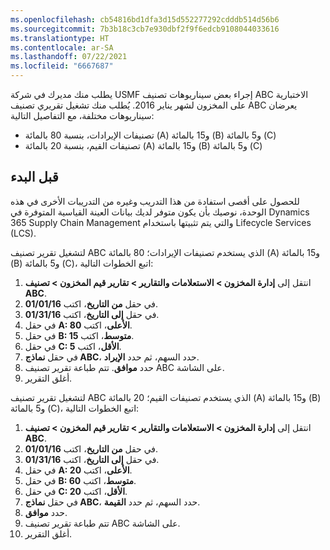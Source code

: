 ```yaml
---
ms.openlocfilehash: cb54816bd1dfa3d15d552277292cdddb514d56b6
ms.sourcegitcommit: 7b3b18c3cb7e930dbf2f9f6edcb9108044033616
ms.translationtype: HT
ms.contentlocale: ar-SA
ms.lasthandoff: 07/22/2021
ms.locfileid: "6667687"
---
```

يطلب منك مديرك في شركة USMF إجراء بعض سيناريوهات تصنيف ABC الاختبارية على المخزون لشهر يناير 2016. يُطلب منك تشغيل تقريري تصنيف ABC يعرضان سيناريوهات مختلفة، مع التفاصيل التالية:

- تصنيفات الإيرادات، بنسبة 80 بالمائة (A) و15 بالمائة (B) و5 بالمائة (C)
- تصنيفات القيم، بنسبة 20 بالمائة (A) و15 بالمائة (B) و5 بالمائة (C)

## <a name="before-you-begin"></a>قبل البدء 

للحصول على أقصى استفادة من هذا التدريب وغيره من التدريبات الأخرى في هذه الوحدة، نوصيك بأن يكون متوفر لديك بيانات العينة القياسية المتوفرة في Dynamics 365 Supply Chain Management والتي يتم تثبيتها باستخدام Lifecycle Services ‏(LCS). 

لتشغيل تقرير تصنيف ABC الذي يستخدم تصنيفات الإيرادات؛ 80 بالمائة (A) و15 بالمائة (B) و5 بالمائة (C)، اتبع الخطوات التالية: 

1.  انتقل إلى **إدارة المخزون > الاستعلامات والتقارير > تقارير قيم المخزون > تصنيف ABC**.
2.  في حقل **من التاريخ**، اكتب **01/01/16**.
3.  في حقل **إلى التاريخ**، اكتب **01/31/16**.
4.  في حقل **A: الأعلى**، اكتب **80**.
5.  في حقل **B: متوسط**، اكتب **15**.
6.  في حقل **C: الأقل**، اكتب **5**.
7.  في حقل **نماذج ABC**، حدد السهم، ثم حدد **الإيراد**.
8.  حدد **موافق**. تتم طباعة تقرير تصنيف ABC على الشاشة.
9.  أغلق التقرير.


لتشغيل تقرير تصنيف ABC الذي يستخدم تصنيفات القيم؛ 20 بالمائة (A) و15 بالمائة (B) و5 بالمائة (C)، اتبع الخطوات التالية:

1.  انتقل إلى **إدارة المخزون > الاستعلامات والتقارير > تقارير قيم المخزون > تصنيف ABC**.
2.  في حقل **من التاريخ**، اكتب **01/01/16**.
3.  في حقل **إلى التاريخ**، اكتب **01/31/16**.
4.  في حقل **A: الأعلى**، اكتب **20**.
5.  في حقل **B: متوسط**، اكتب **60**.
6.  في حقل **C: الأقل**، اكتب **20**.
7.  في حقل **نماذج ABC**، حدد السهم، ثم حدد **القيمة**.
8.  حدد **موافق**. 
9.  تتم طباعة تقرير تصنيف ABC على الشاشة.
10. أغلق التقرير.

